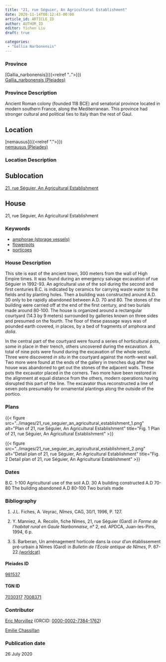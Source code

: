 ```yaml
---
title: "21, rue Séguier, An Agricultural Establishment"
date: 2020-11-14T00:12:43-00:00
article_id: ARTICLE_ID
author: AUTHOR_ID
editor: Yichen Liu
draft: true

categories:
 - "Gallia Narbonensis"
---
```


### Province

[Gallia_narbonensis]({{<relref "..">}}) \
[Gallia_narbonensis (Pleiades)](https://pleiades.stoa.org/places/981537)

### Province Description

Ancient Roman colony (founded 118 BCE) and senatorial province located in modern southern France, along the Mediterranean. This province had stronger cultural and political ties to Italy than the rest of Gaul.

## Location

[nemausus]({{<relref ".">}}) \
[nemausus (Pleiades)](https://pleiades.stoa.org/places/148142)

### Location Description

<!--### Location Description-->

<!-- LEAVE THIS BLANK FOR NOW -->

## Sublocation

[21, rue Séguier, An Agricultural Establishment](#)

<!--### Sublocation Description-->

<!-- DESCRIPTION -->

## House

21, rue Séguier, An Agricultural Establishment



### Keywords

- [amphorae (storage vessels)](http://vocab.getty.edu/page/aat/300148696)
- [flowerpots](http://vocab.getty.edu/page/aat/300194749)
- [porticoes](http://vocab.getty.edu/page/aat/300004145)



### House Description

This site is east of the ancient town, 300 meters from the wall of High Empire times. It was found during an emergency salvage excavation of rue Séguier in 1992-93.  An agricultural use of the soil during the second and first centuries B.C. is indicated by ceramics for carrying waste water to the fields and by planting holes.   Then a building was constructed around A.D. 30 only to be rapidly abandoned between A.D. 70 and 80.  The stones of the building were carried off at the end of the first century, and two burials made around 80-100. The house is organized around a rectangular courtyard (14.3 by 9 meters) surrounded by galleries known on three sides and presumed on the fourth.  The floor of these passage ways was of pounded earth covered, in places, by a bed of fragments of amphora and *dolia*.

In the central part of the courtyard were found a series of horticultural pots, some in place in their trench, others uncovered during the excavation. A total of nine pots were found during the excavation of the whole sector.  Three were discovered *in situ* in the courtyard against the north-west wall. Two more were found at the ends of the gallery in trenches dug after the house was abandoned to get out the stones of the adjacent walls. These pots the excavator placed in the corners. Two more have been restored in the alignment at equal distance from the others, modern operations having disrupted this part of the line. The excavator thus reconstructed a line of seven pots presumably for ornamental plantings along the outside of the portico.





### Plans

{{< figure src="../images/21_rue_seguier_an_agricultural_establishment_1.png" alt="Plan of 21, rue Séguier, An Agricultural Establishment" title="Fig. 1 Plan of 21, rue Séguier, An Agricultural Establishment" >}}

{{< figure src="../images/21_rue_seguier_an_agricultural_establishment_2.png" alt="Detail plan of 21, rue Séguier, An Agricultural Establishment" title="Fig. 2 Detail plan of 21, rue Séguier, An Agricultural Establishment" >}}


### Dates

B.C. 1-100 Agricultural use of the soil
A.D. 30 A building constructed
A.D 70-80 The building abandoned
A.D 80-100 Two burials made



### Bibliography


1. J.L. Fiches, A. Veyrac, *Nîmes*, CAG, 30/1, 1996, P. 127.

3. Y. Manniez, A. Recolin, fiche Nîmes, 21, rue Séguier (Gard) *in Forme de l’habitat rural en Gaule Narbonnaise*, n° 2, ed. APDCA, Juan-les-Pins, 1994, 6 p.

3. S. Barberan, Un aménagement horticole dans la cour d’un établissement pré-urbain à Nîmes (Gard) in *Bulletin de l’Ecole antique de Nîmes*, P. 67-22.[(worldcat)](http://www.worldcat.org/oclc/835159144)


#### Pleiades ID

[981537](https://pleiades.stoa.org/places/981537)

#### TGN ID

[7030317](http://vocab.getty.edu/page/tgn/7030317)
[7008371](http://vocab.getty.edu/page/tgn/7008371)

### Contributor

[Eric Morvillez](link) (ORCID: [0000-0002-7384-1762](https://orcid.org/0000-0002-7384-1762))

[Emilie Chassillan](link)
### Publication date

26 July 2020

<!--### Related articles-->

<!-- Links to other related articles. Leave blank for now -->